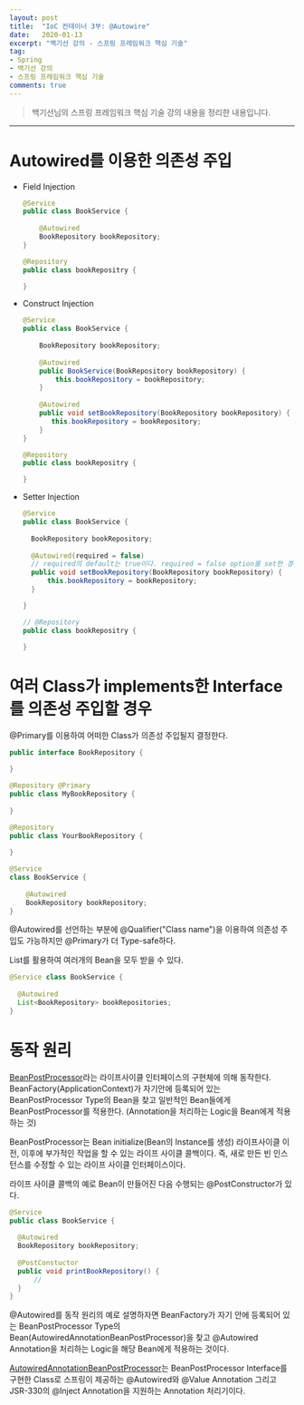 ```yaml
---
layout: post
title:  "IoC 컨테이너 3부: @Autowire"
date:   2020-01-13
excerpt: "백기선 강의 - 스프링 프레임워크 핵심 기술"
tag:
- Spring
- 백기선 강의
- 스프링 프레임워크 핵심 기술
comments: true
---
```


>백기선님의 스프링 프레임워크 핵심 기술 강의 내용을 정리한 내용입니다.
---


# Autowired를 이용한 의존성 주입
- Field Injection  

  ```java
  @Service
  public class BookService {
    
      @Autowired
      BookRepository bookRepository;
  }
  ```
  
  ```java
  @Repository
  public class bookRepositry {
  
  }
  ```

- Construct Injection
  ```java
  @Service
  public class BookService {
    
      BookRepository bookRepository;
    
      @Autowired
      public BookService(BookRepository bookRepository) {
          this.bookRepository = bookRepository;
      }
    
      @Autowired
      public void setBookRepository(BookRepository bookRepository) {
         this.bookRepository = bookRepository;
      }
  }
  ```
  ```java
  @Repository
  public class bookRepositry {
  
  }
  ```

- Setter Injection
  ```java
  @Service
  public class BookService {
    
    BookRepository bookRepository;
   
    @Autowired(required = false)
    // required의 default는 true이다. required = false option를 set한 경우 매칭되는 Bean이 없는 경우 에러가 아닌 의존성 주입을 하지 않는다.
    public void setBookRepository(BookRepository bookRepository) {
        this.bookRepository = bookRepository;
    }
  
  }
  ```
  ```java
  // @Repository
  public class bookRepositry {
  
  }
  ```

# 여러 Class가 implements한 Interface를 의존성 주입할 경우
@Primary를 이용하여 어떠한 Class가 의존성 주입될지 결정한다.
```java
public interface BookRepository {

}
```
```java
@Repository @Primary
public class MyBookRepository {
  
}
```
```java
@Repository
public class YourBookRepository {
  
}
```
```java
@Service 
class BookService {
  
    @Autowired
    BookRepository bookRepository;
}
```

@Autowired를 선언하는 부분에 @Qualifier("Class name")을 이용하여 의존성 주입도 가능하지만 @Primary가 더 Type-safe하다.

List를 활용하여 여러개의 Bean을 모두 받을 수 있다.
```java
@Service class BookService {
  
  @Autowired
  List<BookRepository> bookRepositories;
}
```

# 동작 원리
[BeanPostProcessor](https://docs.spring.io/spring-framework/docs/current/javadoc-api/org/springframework/beans/factory/config/BeanPostProcessor.html)라는 라이프사이클 인터페이스의 구현체에 의해 동작한다.
BeanFactory(ApplicationContext)가 자기안에 등록되어 있는 BeanPostProcessor Type의 Bean을 찾고 일반적인 Bean들에게 BeanPostProcessor를 적용한다. (Annotation을 처리하는 Logic을 Bean에게 적용하는 것) 

BeanPostProcessor는 Bean initialize(Bean의 Instance를 생성) 라이프사이클 이전, 이후에 부가적인 작업을 할 수 있는 라이프 사이클 콜백이다. 즉, 새로 만든 빈 인스턴스를 수정할 수 있는 라이프 사이클 인터페이스이다.

라이프 사이클 콜백의 예로 Bean이 만들어진 다음 수행되는 @PostConstructor가 있다.
```java
@Service
public class BookService {
  
  @Autowired
  BookRepository bookRepository;
 
  @PostConstuctor
  public void printBookRepository() {
      //
  }
}
```

@Autowired를 동작 원리의 예로 설명하자면 BeanFactory가 자기 안에 등록되어 있는 BeanPostProcessor Type의 Bean(AutowiredAnnotationBeanPostProcessor)을 찾고 @Autowired Annotation을 처리하는 Logic을 해당 Bean에게 적용하는 것이다.

[AutowiredAnnotationBeanPostProcessor](https://docs.spring.io/spring-framework/docs/current/javadoc-api/org/springframework/beans/factory/annotation/AutowiredAnnotationBeanPostProcessor.html)는 BeanPostProcessor Interface를 구현한 Class로
 스프링이 제공하는 @Autowired와 @Value Annotation 그리고 JSR-330의 @Inject Annotation을 지원하는 Annotation 처리기이다.


